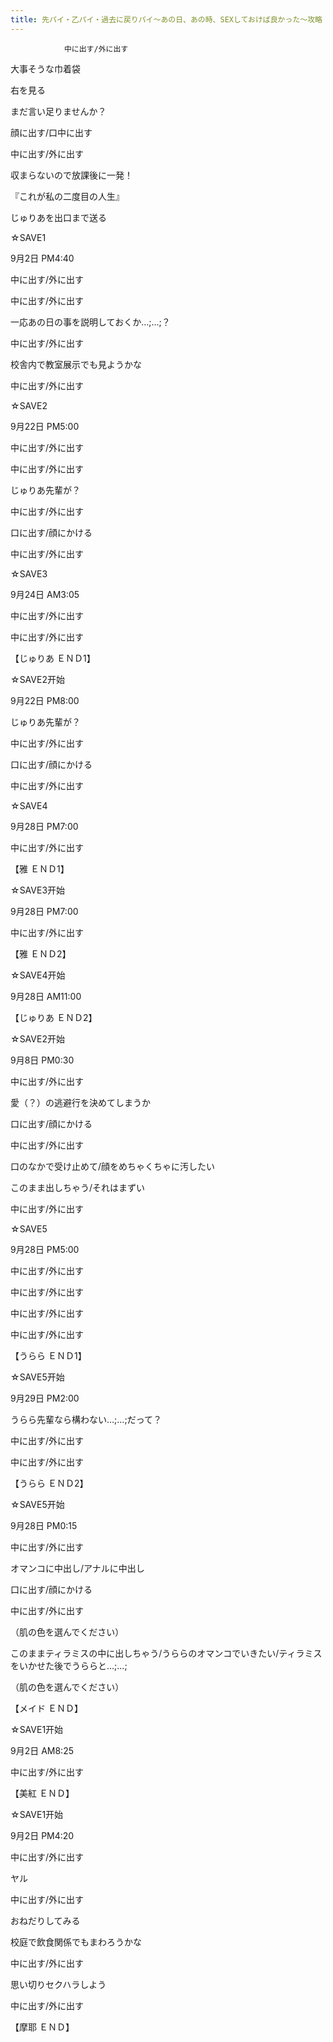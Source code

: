 ```yaml
---
title: 先パイ・乙パイ・過去に戻りパイ～あの日、あの時、SEXしておけば良かった～攻略
---
```


                中に出す/外に出す

大事そうな巾着袋

右を見る

まだ言い足りませんか？

顔に出す/口中に出す

中に出す/外に出す

収まらないので放課後に一発！

『これが私の二度目の人生』

じゅりあを出口まで送る

☆SAVE1

9月2日 PM4:40

中に出す/外に出す

中に出す/外に出す

一応あの日の事を説明しておくか…;…;？

中に出す/外に出す

校舎内で教室展示でも見ようかな

中に出す/外に出す

☆SAVE2

9月22日 PM5:00

中に出す/外に出す

中に出す/外に出す

じゅりあ先輩が？

中に出す/外に出す

口に出す/顔にかける

中に出す/外に出す

☆SAVE3

9月24日 AM3:05

中に出す/外に出す

中に出す/外に出す



【じゅりあ ＥＮＤ1】



☆SAVE2开始

9月22日 PM8:00

じゅりあ先輩が？

中に出す/外に出す

口に出す/顔にかける

中に出す/外に出す

☆SAVE4

9月28日 PM7:00

中に出す/外に出す



【雅 ＥＮＤ1】



☆SAVE3开始

9月28日 PM7:00

中に出す/外に出す



【雅 ＥＮＤ2】



☆SAVE4开始

9月28日 AM11:00



【じゅりあ ＥＮＤ2】



☆SAVE2开始

9月8日 PM0:30

中に出す/外に出す

愛（？）の逃避行を決めてしまうか

口に出す/顔にかける

中に出す/外に出す

口のなかで受け止めて/顔をめちゃくちゃに汚したい

このまま出しちゃう/それはまずい

中に出す/外に出す

☆SAVE5

9月28日 PM5:00

中に出す/外に出す

中に出す/外に出す

中に出す/外に出す

中に出す/外に出す



【うらら ＥＮＤ1】



☆SAVE5开始

9月29日 PM2:00

うらら先輩なら構わない…;…;だって？

中に出す/外に出す

中に出す/外に出す



【うらら ＥＮＤ2】



☆SAVE5开始

9月28日 PM0:15

中に出す/外に出す

オマンコに中出し/アナルに中出し

口に出す/顔にかける

中に出す/外に出す

（肌の色を選んでください）

このままティラミスの中に出しちゃう/うららのオマンコでいきたい/ティラミスをいかせた後でうららと…;…;

（肌の色を選んでください）



【メイド ＥＮＤ】



☆SAVE1开始

9月2日 AM8:25

中に出す/外に出す



【美紅 ＥＮＤ】



☆SAVE1开始

9月2日 PM4:20

中に出す/外に出す

ヤル

中に出す/外に出す

おねだりしてみる

校庭で飲食関係でもまわろうかな

中に出す/外に出す

思い切りセクハラしよう

中に出す/外に出す



【摩耶 ＥＮＤ】


              
